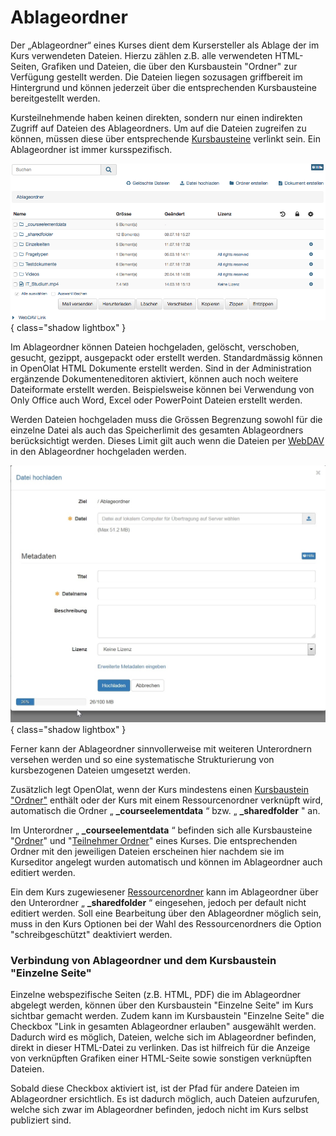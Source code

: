 # Ablageordner

Der „Ablageordner“ eines Kurses dient dem Kursersteller als Ablage der im Kurs verwendeten Dateien. Hierzu zählen z.B. alle verwendeten HTML-Seiten, Grafiken und Dateien, die über den Kursbaustein "Ordner" zur Verfügung gestellt werden. Die Dateien liegen sozusagen griffbereit im Hintergrund und können jederzeit über die entsprechenden Kursbausteine bereitgestellt werden.

Kursteilnehmende haben keinen direkten, sondern nur einen indirekten Zugriff auf Dateien des Ablageordners. Um auf die Dateien zugreifen zu können, müssen diese über entsprechende [Kursbausteine](../course_elements/index.de.md) verlinkt sein. Ein Ablageordner ist immer kursspezifisch.

![Kurs Ablageordner](assets/Ablageordner_01.png){ class="shadow lightbox" }

Im Ablageordner können Dateien hochgeladen, gelöscht, verschoben, gesucht, gezippt, ausgepackt oder erstellt werden. Standardmässig können in OpenOlat HTML Dokumente erstellt werden. Sind in der Administration ergänzende Dokumenteneditoren aktiviert, können auch noch weitere Dateiformate erstellt werden. Beispielsweise können bei Verwendung von Only Office auch Word, Excel oder PowerPoint Dateien erstellt werden.

Werden Dateien hochgeladen muss die Grössen Begrenzung sowohl für die einzelne Datei als auch das Speicherlimit des gesamten Ablageordners berücksichtigt werden. Dieses Limit gilt auch wenn die Dateien per 
[WebDAV](../basic_concepts/Using_WebDAV.de.md) in den Ablageordner hochgeladen werden.

![Datei hochladen](assets/Datei_hochladen.jpg){ class="shadow lightbox" }

Ferner kann der Ablageordner sinnvollerweise mit weiteren Unterordnern versehen werden und so eine systematische Strukturierung von kursbezogenen Dateien umgesetzt werden.

Zusätzlich legt OpenOlat, wenn der Kurs mindestens einen [Kursbaustein "Ordner"](../learningresources/Knowledge_Transfer.de.md#Wissensvermittlung-_ordner) enthält oder der Kurs mit einem Ressourcenordner verknüpft wird, automatisch die Ordner „ **_courseelementdata** “ bzw. „ **_sharedfolder** " an.

Im Unterordner „ **_courseelementdata** “ befinden sich alle Kursbausteine "[Ordner](../learningresources/Course_Element_Folder.de.md)" und "[Teilnehmer Ordner](../learningresources/Course_Elements.de.md)" eines Kurses. Die entsprechenden Ordner mit den jeweiligen Dateien erscheinen hier nachdem sie im Kurseditor angelegt wurden automatisch und können im Ablageordner auch editiert werden.

Ein dem Kurs zugewiesener [Ressourcenordner](../learningresources/index.de.md) kann im Ablageordner über den Unterordner „ **_sharedfolder** “ eingesehen, jedoch per default nicht editiert werden. Soll eine Bearbeitung über den Ablageordner möglich sein, muss in den Kurs Optionen bei der Wahl des Ressourcenordners die Option "schreibgeschützt" deaktiviert werden.

### Verbindung von Ablageordner und dem Kursbaustein "Einzelne Seite"

Einzelne webspezifische Seiten (z.B. HTML, PDF) die im Ablageordner abgelegt werden, können über den Kursbaustein "Einzelne Seite" im Kurs sichtbar gemacht werden. Zudem kann im Kursbaustein "Einzelne Seite" die Checkbox "Link in gesamten Ablageordner erlauben" ausgewählt werden. Dadurch wird es möglich, Dateien, welche sich im Ablageordner befinden, direkt in dieser HTML-Datei zu verlinken. Das ist hilfreich für die Anzeige von verknüpften Grafiken einer HTML-Seite sowie sonstigen verknüpften Dateien.

Sobald diese Checkbox aktiviert ist, ist der Pfad für andere Dateien im Ablageordner ersichtlich. Es ist dadurch möglich, auch Dateien aufzurufen, welche sich zwar im Ablageordner befinden, jedoch nicht im Kurs selbst publiziert sind.
